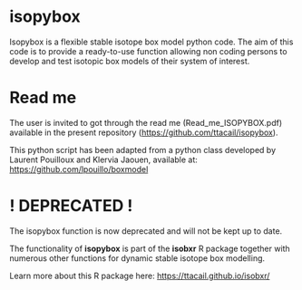 # isopybox
Isopybox is a flexible stable isotope box model python code. 
The aim of this code is to provide a ready-to-use function allowing non coding persons to develop and test isotopic box models of their system of interest.

# Read me
The user is invited to got through the read me (Read_me_ISOPYBOX.pdf) available in the present repository (https://github.com/ttacail/isopybox).

This python script has been adapted from a python class developed by Laurent Pouilloux and Klervia Jaouen, available at: 
https://github.com/lpouillo/boxmodel

# ! DEPRECATED ! 
The isopybox function is now deprecated and will not be kept up to date.

The functionality of **isopybox** is part of the **isobxr** R package together with numerous other functions for dynamic stable isotope box modelling. 

Learn more about this R package here: https://ttacail.github.io/isobxr/
